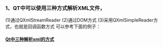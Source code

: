 
### 1、QT中可以使用三种方式解析XML文件，
(1)通过QXmlStreamReader
(2)通过DOM方式
(3)采用QXmlSimpleReader方式，也就是回调函数方式
可以参考下面的例子：
#### [Qt中三种解析xml的方式](https://www.cnblogs.com/albizzia/p/9152992.html)
